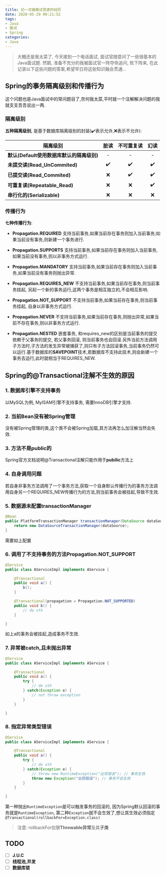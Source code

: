 ```yaml
---
title: 记一次被面试官虐的经历
date: 2020-05-29 00:21:52
tags:
- Java
- 面试
- Spring
categories:
- Java
---
```

> 大概还是我太菜了, 今天接到一个电话面试, 面试官随意问了一些很基本的Java面试题. 然鹅, 准备不充分的我被面试官一阵夺命追问, 败下阵来, 在此记录以下这些问题的答案,希望早日将这些知识融会贯通...

## Spring的事务隔离级别和传播行为

这个问题也是Java面试中的常问题目了,奈何我太菜,平时就一个注解解决问题的我就支支吾吾说出一两.
<!-- more -->

### 隔离级别

**五种隔离级别**, 是基于数据库隔离级别的封装(✔️表示允许,❌表示不允许):

|隔离级别|脏读|不可重复读|幻读|
|--|:--:|:--:|:--:|
|**默认(Default使用数据库默认的隔离级别)**|-|-|-|
|**未提交读(Read_UnCommited)**|✔️|✔️|✔️|
|**已提交读(Read_Commited)**|❌|✔️|✔️|
|**可重复读(Repeatable_Read)**|❌|❌|✔️|
|**串行化的(Serializable)**|❌|❌|❌|

### 传播行为

**七种传播行为**:

- **Propagation.REQUIRED**
支持当前事务,如果当前存在事务则加入当前事务;如果当前没有事务,则新建一个事务进行.

- **Propagation.SUPPORTS**
支持当前事务,如果当前存在事务则加入当前事务,如果当前没有事务,则以非事务方式运行.

- **Propagation.MANDATORY**
支持当前事务,如果当前存在事务则加入当前事务,如果当前没有事务则抛出异常.

- **Propagation.REQUIRES_NEW**
不支持当前事务,如果当前存在事务,则当前事务挂起, 另起一个新的事务运行,这两个事务是相互独立的,不会相互影响.

- **Propagation.NOT_SUPPORT**
不支持当前事务,如果当前存在事务,则当前事务挂起, 自身以非事务方式运行.

- **Propagation.NEVER**
不支持当前事务,如果当前存在事务,则抛出异常,如果当前不存在事务,则以非事务方式运行.

- **Propagation.NESTED**
嵌套事务, 和requires_new的区别是当前事务的提交依赖于父事务的提交, 若父事务回滚, 则当前事务也会回滚.另外当前方法调用子方法时,子方法的发生异常被捕获了,则只有子方法回滚事务,当前事务仍然可以运行.基于数据库的**SAVEPOINT**技术,若数据库不支持此技术,则会新建一个事务去运行,此时就相当于REQUIRES_NEW.

## Spring的@Transactional注解不生效的原因

### 1. 数据库引擎不支持事务

以MySQL为例, MyISAM引擎不支持事务, 需要InnoDB引擎才支持.

### 2. 当前Bean没有被Spring管理

没有被Spring管理的类,这个类不会被Spring加载,其方法再怎么加注解当然会失效.

### 3. 方法不是public的

Spring官方文档说明@Transactional注解只能作用于**pubilic**方法上

### 4. 自身调用问题

若自身非事务方法调用了一个事务方法,获取一个自身默认传播行为的事务方法调用自身另一个REQUIRES_NEW传播行为的方法,则当前事务会被挂起,导致不生效.

### 5. 数据源未配置transactionManager

```java
@Bean
public PlatformTransactionManager transactionManager(DataSource dataSource) {
    return new DataSourceTransactionManager(dataSource);
}
```

需要如上配置

### 6. 调用了不支持事务的方法Propagation.NOT_SUPPORT

```java
@Service
public class AServiceImpl implements AService {

    @Transactional
    public void a() {
        b();
    }

    @Transactional(propagation = Propagation.NOT_SUPPORTED)
    public void b() {
        // do sth
    }

}
```

如上a的事务会被挂起,造成事务不生效.

### 7. 异常被catch,且未抛出异常

```java
@Service
public class AServiceImpl implements AService {

    @Transactional
    public void a() {
        try {
            // do sth
        } catch(Exception e) {
            // not throw exception
        }
    }

}
```

### 8. 指定异常类型错误

```java
@Service
public class AServiceImpl implements AService {

    @Transactional
    public void a() {
        try {
            // do sth
        } catch(Exception e) {
            // throw new RuntimeException("出现错误"); // 事务生效
            throw new Exception("出现错误"); // 事务不会生效
        }
    }

}
```

第一种抛出`RuntimeException`是可以触发事务的回滚的, 因为Spring默认回滚的事务就是`RuntimeException`, 第二种`Exception`就不会生效了,想让其生效必须指定`@Transactional(rollbackFor=Exception.class)`
> 注意: rollbackFor仅限**Throwable异常**及其**子类**

## TODO

- [ ] **J.U.C**
- [ ] **线程池,并发**
- [ ] **数据库锁**
